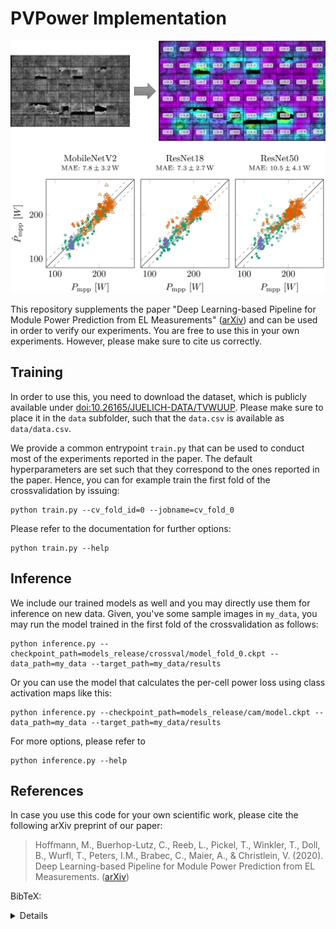 # PVPower Implementation

![Overview](misc/graphical-abstract.jpg)

This repository supplements the paper "Deep Learning-based Pipeline for Module Power Prediction from EL Measurements" ([arXiv](https://arxiv.org/abs/2009.14712)) and can be used in order to verify our experiments. You are free to use this in your own experiments. However, please make sure to cite us correctly.


## Training

In order to use this, you need to download the dataset, which is publicly available under [doi:10.26165/JUELICH-DATA/TVWUUP](https://doi.org/10.26165/JUELICH-DATA/TVWUUP). Please make sure to place it in the `data` subfolder, such that the `data.csv` is available as `data/data.csv`.

We provide a common entrypoint `train.py` that can be used to conduct most of the experiments reported in the paper. The default hyperparameters are set such that they correspond to the ones reported in the paper. Hence, you can for example train the first fold of the crossvalidation by issuing:

```
python train.py --cv_fold_id=0 --jobname=cv_fold_0
```

Please refer to the documentation for further options:

```
python train.py --help
```


## Inference

We include our trained models as well and you may directly use them for inference on new data. Given, you've some sample images in `my_data`, you may run the model trained in the first fold of the crossvalidation as follows:

```
python inference.py --checkpoint_path=models_release/crossval/model_fold_0.ckpt --data_path=my_data --target_path=my_data/results
```

Or you can use the model that calculates the per-cell power loss using class activation maps like this:

```
python inference.py --checkpoint_path=models_release/cam/model.ckpt --data_path=my_data --target_path=my_data/results
```

For more options, please refer to

```
python inference.py --help
```


## References

In case you use this code for your own scientific work, please cite the following arXiv preprint of our paper:

> Hoffmann, M., Buerhop-Lutz, C., Reeb, L., Pickel, T., Winkler, T., Doll, B., Wurfl, T., Peters, I.M., Brabec, C., Maier, A., & Christlein, V. (2020). Deep Learning-based Pipeline for Module Power Prediction from EL Measurements. ([arXiv](https://arxiv.org/abs/2009.14712))

BibTeX:

<details>

```bibtex
@misc{hoffmann2020deep,
   title={Deep Learning-based Pipeline for Module Power Prediction from EL Measurements}, 
   author={Mathis Hoffmann and Claudia Buerhop-Lutz and Luca Reeb and Tobias Pickel and Thilo Winkler and Bernd Doll and Tobias Würfl and Ian Marius Peters and Christoph Brabec and Andreas Maier and Vincent Christlein},
   year={2020},
   eprint={2009.14712},
   archivePrefix={arXiv},
   primaryClass={cs.CV}
}
```

</details>

